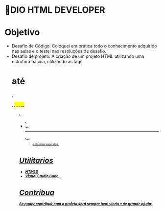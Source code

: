 # 🐞DIO HTML DEVELOPER

# Objetivo
- Desafio de Código: Coloquei em prática todo o conhecimento adquirido nas aulas e o testei nas resoluções de desafio.
- Desafio de projeto: A criação de um projeto HTML utilizando uma estrutura básica, utilizando as tags <h1> até <h6>, <p>, <mark>, <small>, <i>, <u>, <strong>, <ol>, <ul>, <li>, <a>, <hr>, <sub>, <sup>, <blockquote> e algumas sugeridas.

# Utilitarios
- HTML5
- Visual Studio Code.
  
# Contribua 
Se puder contribuir com o projeto será sempre bem vindo e de grande ajuda!

